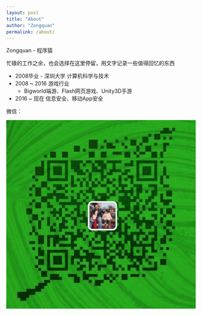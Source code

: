 ```yaml
---
layout: post
title: "About"
author: "Zongquan"
permalink: /about/
---
```


Zongquan - 程序猿

忙碌的工作之余，也会选择在这里停留，用文字记录一些值得回忆的东西



* 2008毕业 - 深圳大学 计算机科学与技术 
* 2008 ~ 2016 游戏行业
  * Bigworld端游、Flash网页游戏、Unity3D手游
* 2016 ~ 现在 信息安全、移动App安全



微信：

![](/assets/images/we_chat.jpg)

